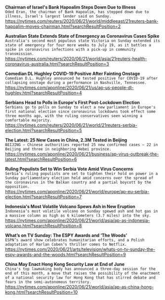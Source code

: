 **Chairman of Israel's Bank Hapoalim Steps Down Due to Illness**\
`Oded Eran, the chairman of Bank Hapoalim, has stepped down due to illness, Israel's largest lender said on Sunday.`\
https://nytimes.com/reuters/2020/06/21/world/middleeast/21reuters-bank-hapoalim-moves-chairman.html?searchResultPosition=2

**Australian State Extends State of Emergency as Coronavirus Cases Spike**\
`Australia's second most populous state Victoria on Sunday extended its state of emergency for four more weeks to July 19, as it battles a spike in coronavirus infections with a pick-up in community transmission.`\
https://nytimes.com/reuters/2020/06/21/world/asia/21reuters-health-coronavirus-australia.html?searchResultPosition=3

**Comedian DL Hughley COVID-19 Positive After Fainting Onstage**\
`Comedian D.L. Hughley announced he tested positive for COVID-19 after collapsing onstage during a performance in Nashville, Tennessee. `\
https://nytimes.com/aponline/2020/06/21/us/ap-us-people-dl-hughley.html?searchResultPosition=4

**Serbians Head to Polls in Europe's First Post-Lockdown Election**\
`Serbians go to polls on Sunday to elect a new parliament in Europe's first national election since coronavirus lockdowns took effect some three months ago, with the ruling conservatives seen winning a comfortable majority.`\
https://nytimes.com/reuters/2020/06/21/world/21reuters-serbia-election.html?searchResultPosition=5

**The Latest: 25 New Cases in China, 2.3M Tested in Beijing**\
`BEIJING — Chinese authorities reported 25 new confirmed cases — 22 in Beijing and three in neighboring Hebei province. `\
https://nytimes.com/aponline/2020/06/21/business/ap-virus-outbreak-the-latest.html?searchResultPosition=6

**Ruling Populists Set to Win Serbia Vote Amid Virus Concerns**\
`Serbia’s ruling populists are set to tighten their hold on power in a Sunday parliamentary election held amid concerns over the spread of the coronavirus in the Balkan country and a partial boycott by the opposition. `\
https://nytimes.com/aponline/2020/06/21/world/europe/ap-eu-serbia-election.html?searchResultPosition=7

**Indonesia's Most Volatile Volcano Spews Ash in New Eruption**\
`Indonesia’s most volatile volcano on Sunday spewed ash and hot gas in a massive column as high as 6 kilometers (3.7 miles) into the sky.`\
https://nytimes.com/aponline/2020/06/21/world/asia/ap-as-indonesia-volcano.html?searchResultPosition=8

**What’s on TV Sunday: The ESPY Awards and ‘The Woods’**\
`ESPN’s award show celebrates humanitarian efforts, and a Polish adaptation of Harlan Coben’s thriller comes to Netflix.`\
https://nytimes.com/2020/06/21/arts/television/whats-on-tv-sunday-the-espy-awards-and-the-woods.html?searchResultPosition=9

**China May Enact Hong Kong Security Law at End of June**\
`China's top lawmaking body has announced a three-day session for the end of this month, a move that raises the possibility of the enactment of a national security law for Hong Kong that has stirred debate and fears in the semi-autonomous territory.`\
https://nytimes.com/aponline/2020/06/21/world/asia/ap-as-china-hong-kong.html?searchResultPosition=10

